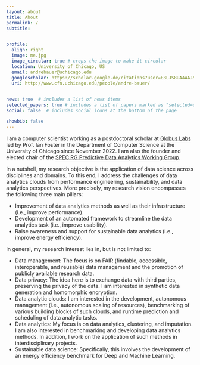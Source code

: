 ```yaml
---
layout: about
title: About
permalink: /
subtitle: 


profile:
  align: right
  image: me.jpg
  image_circular: true # crops the image to make it circular
  location: University of Chicago, US
  email: andrebauer@uchicago.edu
  googlescholar: https://scholar.google.de/citations?user=E8LJS8UAAAAJ&hl
  uri: http://www.cfn.uchicago.edu/people/andre-bauer/
  

news: true  # includes a list of news items
selected_papers: true # includes a list of papers marked as "selected={true}"
social: false  # includes social icons at the bottom of the page

showbib: false
---
```


I am a computer scientist working as a postdoctoral scholar at [Globus Labs](https://labs.globus.org/) led by Prof. Ian Foster in the Department of Computer Science at the University of Chicago since November 2022. I am also the founder and elected chair of the [SPEC RG Predictive Data Analytics Working Group](https://research.spec.org/working-groups/rg-predictive-data-analytics/).

In a nutshell, my research objective is the application of data science across disciplines and domains. To this end, I address the challenges of data analytics clouds from performance engineering, sustainability, and data analytics perspectives. More precisely, my research vision encompasses the following three main pillars:
* Improvement of data analytics methods as well as their infrastructure (i.e., improve performance).
* Development of an automated framework to streamline the data analytics task (i.e., improve usability).
* Raise awareness and support for sustainable data analytics (i.e., improve energy efficiency).

In general, my research interest lies in, but is not limited to:
* Data management: The focus is on FAIR (findable, accessible, interoperable, and reusable) data management and the promotion of publicly available research data.
* Data privacy: The idea here is to exchange data with third parties, preserving the privacy of the data. I am interested in synthetic data generation and homomorphic encryption.
* Data analytic clouds: I am interested in the development, autonomous management (i.e., autonomous scaling of resources), benchmarking of various building blocks of such clouds, and runtime prediction and scheduling of data analytic tasks.
* Data analytics: My focus is on data analytics, clustering, and imputation. I am also interested in benchmarking and developing data analytics methods. In addition, I work on the application of such methods in interdisciplinary projects.
* Sustainable data science: Specifically, this involves the development of an energy efficiency benchmark for Deep and Machine Learning.
